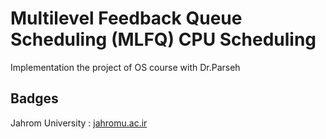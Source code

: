 # Multilevel Feedback Queue Scheduling (MLFQ) CPU Scheduling

Implementation the project of OS course with Dr.Parseh

## Badges
Jahrom University : [jahromu.ac.ir](https://jahromu.ac.ir/en)
